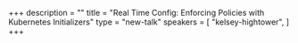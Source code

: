 +++
description = ""
title = "Real Time Config: Enforcing Policies with Kubernetes Initializers"
type = "new-talk"
speakers = [
        "kelsey-hightower",
]
+++
